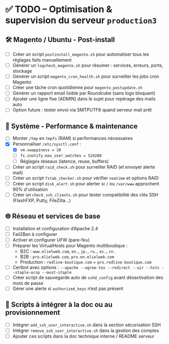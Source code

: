 # ✅ TODO – Optimisation & supervision du serveur `production3`

## 🛠️ Magento / Ubuntu - Post-install

- [ ] Créer un script `postinstall_magento.sh` pour automatiser tous les réglages faits manuellement
- [ ] Générer un `logcheck_magento.sh` pour résumer : services, erreurs, ports, stockage
- [ ] Générer un script `magento_cron_health.sh` pour surveiller les jobs cron Magento
- [ ] Créer une tâche cron quotidienne pour `magento_postupdate.sh`
- [ ] Générer un rapport email lisible par Roundcube (sans logo bloquant)
- [ ] Ajouter une ligne fixe [ADMIN] dans le sujet pour repérage des mails auto
- [ ] Option future : tester envoi via SMTPUTF8 quand serveur mail prêt

## 🧠 Système - Performance & maintenance

- [ ] Monter `/tmp` en `tmpfs` (RAM) si performances nécessaires
- [x] Personnaliser `/etc/sysctl.conf` :
  - [x] `vm.swappiness = 10`
  - [ ] `fs.inotify.max_user_watches = 524288`
  - [ ] Réglages réseaux (latence, reuse, buffers)
- [ ] Créer un script `raid_check.sh` pour surveiller RAID (et envoyer alerte mail)
- [ ] Créer un script `fstab_checker.sh` pour vérifier `noatime` et options RAID
- [ ] Créer un script `disk_alert.sh` pour alerter si `/` ou `/var/www` approchent 90% d'utilisation
- [ ] Créer un `check_ssh_clients.sh` pour tester compatibilité des clés SSH (FlashFXP, Putty, FileZilla...)

## 🌐 Réseau et services de base

- [ ] Installation et configuration d’Apache 2.4
- [ ] Fail2Ban à configurer
- [ ] Activer et configurer UFW (pare-feu)
- [ ] Préparer les VirtualHosts pour Magento multiboutique :
  - B2C : `www.elielweb.com`, `en.`, `jp.`, `ru.`, `es.`, `cn.`
  - B2B : `pro.elielweb.com`, `pro.en.elielweb.com`
  - Production : `redline-boutique.com` + `pro.redline-boutique.com`
- [ ] Certbot avec options : `--apache --agree-tos --redirect --uir --hsts --staple-ocsp --must-staple`
- [ ] Créer script de sauvegarde auto de `sshd_config` avant désactivation des mots de passe
- [ ] Gérer une alerte si `authorized_keys` n’est pas présent
 
## 📜 Scripts à intégrer à la doc ou au provisionnement

- [ ] Intégrer `add_ssh_user_interactive.sh` dans la section sécurisation SSH
- [ ] Intégrer `remove_ssh_user_interactive.sh` dans la gestion des comptes
- [ ] Ajouter ces scripts dans la doc technique interne / README serveur
